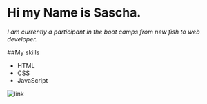 # Hi my Name is Sascha.

_I am currently a participant in the boot camps from new fish to web developer._

##My skills

- HTML
- CSS
- JavaScript

![link](https://1000logos.net/wp-content/uploads/2021/05/GitHub-logo.png)

